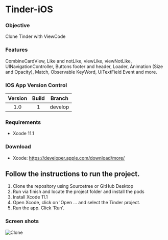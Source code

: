 # Tinder-iOS

### Objective ###

Clone Tinder with ViewCode

### Features ###

CombineCardView, Like and notLike, viewLike, viewNotLike, UINavigationController, Buttons footer and header, Loader, Animation (Size and Opacity), Match, Observable KeyWord, UiTextField Event and more.

### IOS App Version Control ###

| Version | Build | Branch |
| :---: | :---: | :---: | 
| 1.0 | 1 | develop |

### Requirements ###

* Xcode 11.1

### Download ###
* Xcode: https://developer.apple.com/download/more/

## Follow the instructions to run the project. ##
1. Clone the repository using Sourcetree or GitHub Desktop
2. Run via finish and locate the project folder and install the pods
3. Install Xcode 11.1
4. Open Xcode, click on 'Open ... and select the Tinder project.
5. Run the app. Click 'Run'.

### Screen shots ###
![Clone](Tinder/Tinder/Assets.xcassets/tinderBanner.imageset/tinderBanner.jpg)
